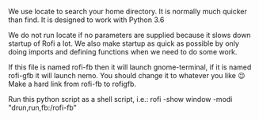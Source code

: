 We use locate to search your home directory. It is normally much quicker than
find. It is designed to work with Python 3.6

We do not run locate if no parameters are supplied because it slows down
startup of Rofi a lot. We also make startup as quick as possible by only
doing imports and defining functions when we need to do some work.

If this file is named rofi-fb then it will launch gnome-terminal, if it is
named rofi-gfb it will launch nemo. You should change it to whatever you
like 😉 Make a hard link from rofi-fb to rofigfb.

Run this python script as a shell script, i.e.: rofi -show window -modi
"drun,run,fb:<path to dir containing rofi-fb>/rofi-fb"  
